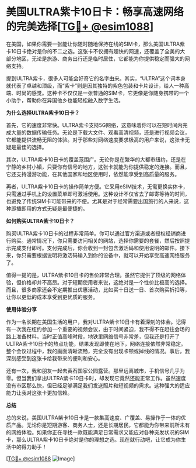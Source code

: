 # 美国ULTRA紫卡10日卡：畅享高速网络的完美选择[[TG💪+ @esim1088](https://t.me/s/esim1088)]

在美国，如果你需要一张能让你随时随地保持在线的SIM卡，那么美国ULTRA紫卡10日卡绝对是你的不二之选。这张卡不仅拥有超快的网速，还覆盖了全美的大部分地区，无论是旅游、商务出行还是临时居住，它都能为你提供稳定而强大的网络支持。

提到ULTRA紫卡，很多人可能会好奇它的名字由来。其实，“ULTRA”这个词本身就代表了卓越和顶级，而“紫卡”则是因其独特的紫色包装和卡片设计，给人一种高端、时尚的感觉。这种卡不仅仅是一张普通的SIM卡，它更像是你随身携带的一个小助手，帮助你在异国他乡也能轻松融入数字生活。

**为什么选择ULTRA紫卡10日卡？**

首先，它的速度非常快。ULTRA紫卡支持5G网络，这意味着你可以在短时间内完成大量的数据传输任务。无论是下载大文件、观看高清视频，还是进行视频会议，它都能提供流畅无阻的体验。对于那些对网络速度要求极高的用户来说，这张卡无疑是最佳的选择。

其次，ULTRA紫卡10日卡的覆盖范围广。无论你是在繁华的大都市纽约，还是在宁静的乡村小镇，只要你有信号的地方，这张卡就能为你提供稳定的连接。而且，它还支持漫游功能，在其他国家和地区使用时，依然能享受到高质量的服务。

再者，ULTRA紫卡10日卡的操作简单方便。它采用eSIM技术，无需更换实体卡，只需通过手机上的设置菜单即可激活使用。这种设计不仅省去了邮寄等待的时间，也避免了传统SIM卡可能带来的不便。尤其是对于经常需要出国旅行的人来说，这种即插即用的方式无疑是最便捷的。

**如何购买ULTRA紫卡10日卡？**

购买ULTRA紫卡10日卡的过程非常简单。你可以通过官方渠道或者授权经销商进行购买。通常情况下，你只需要访问相关的网站，选择你需要的套餐，然后按照提示完成支付即可。支付完成后，你会收到一封包含激活码和使用说明的邮件。接下来，你只需要根据说明将激活码输入到你的设备中，就可以开始享受高速网络服务了。

值得一提的是，ULTRA紫卡10日卡的售价非常合理。虽然它提供了顶级的网络体验，但价格却并不高昂。对于短期使用者来说，这绝对是一个性价比极高的选择。而且，很多商家还会不定期推出优惠活动，比如买十日送一日、首次购买折扣等，让你以更低的成本享受到更优质的服务。

**使用体验分享**

作为一名长期在美国生活的用户，我对ULTRA紫卡10日卡有着深刻的体会。记得有一次我在纽约参加一个重要的视频会议，由于时间紧迫，我不得不在赶往会场的路上准备材料。当时正值高峰时段，地铁里网络信号非常差，但我还是打开了ULTRA紫卡10日卡的热点功能，结果发现即使在地下，网络连接依然非常稳定。整个会议过程中，我的画面清晰流畅，完全没有出现卡顿或掉线的情况。事后，我深刻感受到这张卡给我带来的便利和安心。

还有一次，我和朋友一起去黄石国家公园露营。那里远离城市，手机信号几乎为零。但当我们拿出ULTRA紫卡10日卡时，却发现它竟然还能正常工作。虽然速度没有市区那么快，但已经足够满足我们发送照片和短视频的需求。这种强大的适应能力让我对这张卡更加信赖。

**总结**

总的来说，美国ULTRA紫卡10日卡是一款集高速度、广覆盖、易操作于一体的优质产品。无论你是短期游客、商务人士，还是长期居民，它都能为你带来前所未有的网络体验。如果你正在寻找一款既能满足日常需求又能应对各种突发状况的SIM卡，那么ULTRA紫卡10日卡绝对是你的理想之选。现在就行动吧，让它成为你生活中的得力助手！

[[TG💪+ @esim1088](https://t.me/s/esim1088) ![Image](https://i.postimg.cc/4NQfJmqS/Snipaste-2025-05-13-00-14-12.png)]